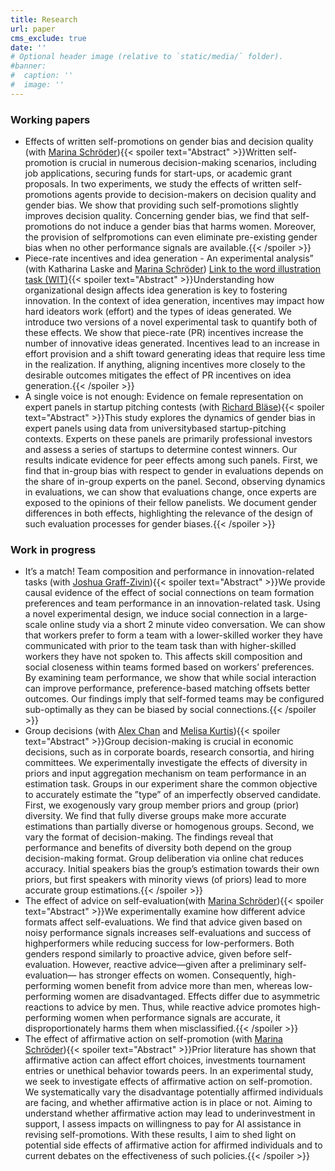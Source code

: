 ```yaml
---
title: Research
url: paper
cms_exclude: true
date: ''
# Optional header image (relative to `static/media/` folder).
#banner:
#  caption: ''
#  image: ''
---
```

### Working papers
- Effects of written self-promotions on gender bias and decision quality (with [Marina Schröder](https://www.inec.uni-hannover.de/de/schroeder)){{< spoiler text="Abstract" >}}Written self-promotion is crucial in numerous decision-making scenarios, including job applications,
securing funds for start-ups, or academic grant proposals. In two experiments, we study the effects
of written self-promotions agents provide to decision-makers on decision quality and gender bias. We
show that providing such self-promotions slightly improves decision quality. Concerning gender bias, we
find that self-promotions do not induce a gender bias that harms women. Moreover, the provision of selfpromotions
can even eliminate pre-existing gender bias when no other performance signals are available.{{< /spoiler >}}
- Piece-rate incentives and idea generation - An experimental analysis” (with Katharina Laske and [Marina Schröder](https://www.inec.uni-hannover.de/de/schroeder)) 
[Link to the word illustration task (WIT)](https://github.com/nathalieroemer/WIT.git){{< spoiler text="Abstract" >}}Understanding how organizational design affects idea generation is key to fostering innovation.
In the context of idea generation, incentives may impact how hard ideators work (effort) and the types
of ideas generated. We introduce two versions of a novel experimental task to quantify both of these
effects. We show that piece-rate (PR) incentives increase the number of innovative ideas generated.
Incentives lead to an increase in effort provision and a shift toward generating ideas that require less
time in the realization. If anything, aligning incentives more closely to the desirable outcomes mitigates
the effect of PR incentives on idea generation.{{< /spoiler >}}
- A single voice is not enough: Evidence on female representation on expert panels in startup pitching contests (with [Richard Bläse](https://www.zhaw.ch/de/ueber-uns/person/blah/)){{< spoiler text="Abstract" >}}This study explores the dynamics of gender bias in expert panels using data from universitybased
startup-pitching contexts. Experts on these panels are primarily professional investors and assess
a series of startups to determine contest winners. Our results indicate evidence for peer effects among
such panels. First, we find that in-group bias with respect to gender in evaluations depends on the
share of in-group experts on the panel. Second, observing dynamics in evaluations, we can show that
evaluations change, once experts are exposed to the opinions of their fellow panelists. We document
gender differences in both effects, highlighting the relevance of the design of such evaluation processes
for gender biases.{{< /spoiler >}}

### Work in progress
- It’s a match! Team composition and performance in innovation-related tasks (with [Joshua Graff-Zivin](https://www.joshgraffzivin.com/about)){{< spoiler text="Abstract" >}}We provide causal evidence of the effect of social connections on team formation preferences
and team performance in an innovation-related task. Using a novel experimental design, we induce social
connection in a large-scale online study via a short 2 minute video conversation. We can show that
workers prefer to form a team with a lower-skilled worker they have communicated with prior to the team
task than with higher-skilled workers they have not spoken to. This affects skill composition and social
closeness within teams formed based on workers’ preferences. By examining team performance, we
show that while social interaction can improve performance, preference-based matching offsets better
outcomes. Our findings imply that self-formed teams may be configured sub-optimally as they can be
biased by social connections.{{< /spoiler >}}
- Group decisions (with [Alex Chan](https://www.alexchan.net/) and [Melisa Kurtis](https://ockenfels.uni-koeln.de/de/profil/melisa-kurtis)){{< spoiler text="Abstract" >}}Group decision-making is crucial in economic decisions, such as in corporate boards, research
consortia, and hiring committees. We experimentally investigate the effects of diversity in priors and input
aggregation mechanism on team performance in an estimation task. Groups in our experiment share
the common objective to accurately estimate the ”type” of an imperfectly observed candidate. First, we
exogenously vary group member priors and group (prior) diversity. We find that fully diverse groups
make more accurate estimations than partially diverse or homogenous groups. Second, we vary the format
of decision-making. The findings reveal that performance and benefits of diversity both depend on
the group decision-making format. Group deliberation via online chat reduces accuracy. Initial speakers
bias the group’s estimation towards their own priors, but first speakers with minority views (of priors) lead
to more accurate group estimations.{{< /spoiler >}}
- The effect of advice on self-evaluation(with [Marina Schröder](https://www.inec.uni-hannover.de/de/schroeder)){{< spoiler text="Abstract" >}}We experimentally examine how different advice formats affect self-evaluations. We find
that advice given based on noisy performance signals increases self-evaluations and success of highperformers
while reducing success for low-performers. Both genders respond similarly to proactive advice,
given before self-evaluation. However, reactive advice—given after a preliminary self-evaluation—
has stronger effects on women. Consequently, high-performing women benefit from advice more than
men, whereas low-performing women are disadvantaged. Effects differ due to asymmetric reactions to
advice by men. Thus, while reactive advice promotes high-performing women when performance signals
are accurate, it disproportionately harms them when misclassified.{{< /spoiler >}}
- The effect of affirmative action on self-promotion (with [Marina Schröder](https://www.inec.uni-hannover.de/de/schroeder)){{< spoiler text="Abstract" >}}Prior literature has shown that affirmative action can affect effort choices, investments tournament
entries or unethical behavior towards peers. In an experimental study, we seek to investigate
effects of affirmative action on self-promotion. We systematically vary the disadvantage potentially affirmed
individuals are facing, and whether affirmative action is in place or not. Aiming to understand
whether affirmative action may lead to underinvestment in support, I assess impacts on willingness to
pay for AI assistance in revising self-promotions. With these results, I aim to shed light on potential side
effects of affirmative action for affirmed individuals and to current debates on the effectiveness of such
policies.{{< /spoiler >}}